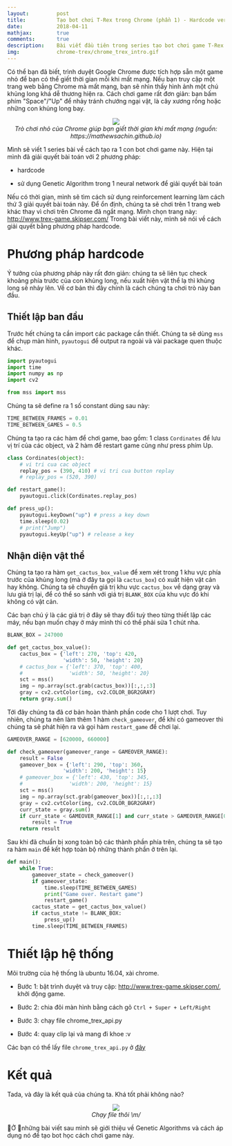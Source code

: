 ```yaml
---
layout:         post
title:          Tạo bot chơi T-Rex trong Chrome (phần 1) - Hardcode version
date:           2018-04-11
mathjax:        true
comments:       true
description:    Bài viết đầu tiên trong series tạo bot chơi game T-Rex của Chrome. Trong bài viết đầu tiên, chúng ta sẽ implement bot theo hardcode version.
img:            chrome-trex/chrome_trex_intro.gif
---
```



Có thể bạn đã biết, trình duyệt Google Chrome được tích hợp sẵn một game nhỏ để bạn có thể giết thời gian mỗi khi mất mạng. Nếu bạn truy cập một trang web bằng Chrome mà mất mạng, bạn sẽ nhìn thấy hình ảnh một chú khủng long khá dễ thương hiện ra. Cách chơi game rất đơn giản: bạn bấm phím "Space"/"Up" để nhảy tránh chướng ngại vật, là cây xương rồng hoặc những con khủng long bay.

<p align="center">
  <img src="https://Tulip4attoo.github.io/assets/img/chrome-trex/chrome_trex_intro.gif"><br>
  <i>Trò chơi nhỏ của Chrome giúp bạn giết thời gian khi mất mạng (nguồn: https://mathewsachin.github.io)</i>
</p>

Mình sẽ viết 1 series bài về cách tạo ra 1 con bot chơi game này. Hiện tại mình đã giải quyết bài toán với 2 phương pháp:

+ hardcode

+ sử dụng Genetic Algorithm trong 1 neural network để giải quyết bài toán

Nếu có thời gian, mình sẽ tìm cách sử dụng reinforcement learning làm cách thứ 3 giải quyết bài toán này. Để ổn định, chúng ta sẽ chơi trên 1 trang web khác thay vì chơi trên Chrome đã ngắt mạng. Mình chọn trang này: http://www.trex-game.skipser.com/ Trong bài viết này, mình sẽ nói về cách giải quyết bằng phương pháp hardcode.


# Phương pháp hardcode

Ý tưởng của phương pháp này rất đơn giản: chúng ta sẽ liên tục check khoảng phía trước của con khủng long, nếu xuất hiện vật thể lạ thì khủng long sẽ nhảy lên. Về cơ bản thì đây chính là cách chúng ta chơi trò này ban đầu.

## Thiết lập ban đầu

Trước hết chúng ta cần import các package cần thiết. Chúng ta sẽ dùng  `mss` để chụp màn hình, `pyautogui` để output ra ngoài và vài package quen thuộc khác.

```python
import pyautogui
import time
import numpy as np
import cv2

from mss import mss
```

Chúng ta sẽ define ra 1 số constant dùng sau này:

```python
TIME_BETWEEN_FRAMES = 0.01
TIME_BETWEEN_GAMES = 0.5
```

Chúng ta tạo ra các hàm để chơi game, bao gồm: 1 class `Cordinates` để lưu vị trí của các object, và 2 hàm để restart game cũng như press phím Up.

```python
class Cordinates(object):
    # vi tri cua cac object
    replay_pos = (390, 410) # vi tri cua button replay
    # replay_pos = (520, 390)

def restart_game():
    pyautogui.click(Cordinates.replay_pos)

def press_up():
    pyautogui.keyDown("up") # press a key down
    time.sleep(0.02)
    # print("Jump")
    pyautogui.keyUp("up") # release a key
```

## Nhận diện vật thể

Chúng ta tạo ra hàm `get_cactus_box_value` để xem xét trong 1 khu vực phía trước của khủng long (mà ở đây ta gọi là `cactus_box`) có xuất hiện vật cản hay không. Chúng ta sẽ chuyển giá trị khu vực `cactus_box` về dạng gray và lưu giá trị lại, để có thể so sánh với giá trị `BLANK_BOX` của khu vực đó khi không có vật cản.

Các bạn chú ý là các giá trị ở đây sẽ thay đổi tuỳ theo từng thiết lập các máy, nếu bạn muốn chạy ở máy mình thì có thể phải sửa 1 chút nha.

```python
BLANK_BOX = 247000

def get_cactus_box_value():
    cactus_box = {'left': 270, 'top': 420, 
                  'width': 50, 'height': 20}
    # cactus_box = {'left': 370, 'top': 400, 
    #               'width': 50, 'height': 20}
    sct = mss()
    img = np.array(sct.grab(cactus_box))[:,:,:3]
    gray = cv2.cvtColor(img, cv2.COLOR_BGR2GRAY)
    return gray.sum()
```

Tới đây chúng ta đã cơ bản hoàn thành phần code cho 1 lượt chơi. Tuy nhiên, chúng ta nên làm thêm 1 hàm `check_gameover`, để khi có gameover thì chúng ta sẽ phát hiện ra và gọi hàm `restart_game` để chơi lại.

```python
GAMEOVER_RANGE = [620000, 660000]

def check_gameover(gameover_range = GAMEOVER_RANGE):
    result = False
    gameover_box = {'left': 290, 'top': 360, 
                  'width': 200, 'height': 15}
    # gameover_box = {'left': 430, 'top': 345, 
    #               'width': 200, 'height': 15}
    sct = mss()
    img = np.array(sct.grab(gameover_box))[:,:,:3]
    gray = cv2.cvtColor(img, cv2.COLOR_BGR2GRAY)
    curr_state = gray.sum()
    if curr_state < GAMEOVER_RANGE[1] and curr_state > GAMEOVER_RANGE[0]:
        result = True
    return result
```

Sau khi đã chuẩn bị xong toàn bộ các thành phần phía trên, chúng ta sẽ tạo ra hàm `main` để kết hợp toàn bộ những thành phần ở trên lại.

```python
def main():
    while True:
        gameover_state = check_gameover()
        if gameover_state:
            time.sleep(TIME_BETWEEN_GAMES)
            print("Game over. Restart game")
            restart_game()
        cactus_state = get_cactus_box_value()
        if cactus_state != BLANK_BOX:
            press_up()
        time.sleep(TIME_BETWEEN_FRAMES)
```

# Thiết lập hệ thống

Môi trường của hệ thống là ubuntu 16.04, xài chrome.

+ Bước 1: bật trình duyệt và truy cập: http://www.trex-game.skipser.com/, khởi động game.

+ Bước 2: chia đôi màn hình bằng cách gõ `Ctrl + Super + Left/Right`

+ Bước 3: chạy file chrome_trex_api.py

+ Bước 4: quay clip lại và mang đi khoe :v

Các bạn có thể lấy file `chrome_trex_api.py` ở [đây](https://github.com/Tulip4attoo/chrome_trex/blob/master/chrome_trex_api.py)

# Kết quả

Tada, và đây là kết quả của chúng ta. Khá tốt phải không nào?

<p align="center">
  <img src="https://Tulip4attoo.github.io/assets/img/chrome-trex/chrome_trex_hardcode.gif"><br>
  <i>Chạy file thôi \m/</i>
</p>

Ở những bài viết sau mình sẽ giới thiệu về Genetic Algorithms và cách áp dụng nó để tạo bot học cách chơi game này.